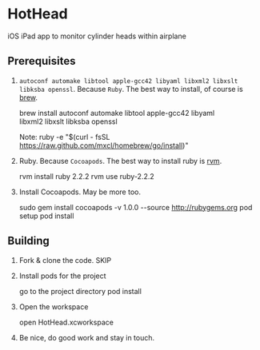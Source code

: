 # HotHead
iOS iPad app to monitor cylinder heads within airplane

Prerequisites
----
1. `autoconf automake libtool apple-gcc42 libyaml libxml2 libxslt libksba openssl`.
  Because `Ruby`. The best way to install, of course is
  [brew](http://mxcl.github.io/homebrew/).

    brew install autoconf automake libtool apple-gcc42 libyaml \
          libxml2 libxslt libksba openssl

    Note:
    ruby -e "$(curl - fsSL https://raw.github.com/mxcl/homebrew/go/install)"

2. Ruby. Because `Cocoapods`. The best way to install ruby is [rvm](https://rvm.io/).

    rvm install ruby 2.2.2
    rvm use ruby-2.2.2

3. Install Cocoapods. May be more too.

    sudo gem install cocoapods -v 1.0.0 --source http://rubygems.org
    pod setup
    pod install


Building
----

1. Fork & clone the code. SKIP
2. Install pods for the project

    go to the project directory
    pod install

3. Open the workspace

    open HotHead.xcworkspace

4. Be nice, do good work and stay in touch.
